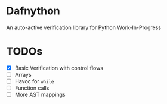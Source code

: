 # Dafnython
An auto-active verification library for Python
Work-In-Progress

# TODOs
- [x] Basic Verification with control flows
- [ ] Arrays
- [ ] Havoc for `while`
- [ ] Function calls
- [ ] More AST mappings
